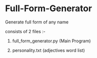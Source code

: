 # Full-Form-Generator

Generate full form of any name

consists of 2 files :-

1. full_form_generator.py (Main Program)

2. personality.txt (adjectives word list)
